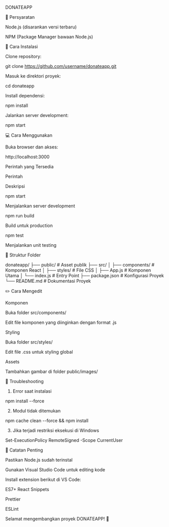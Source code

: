 DONATEAPP

🔧 Persyaratan

Node.js (disarankan versi terbaru)

NPM (Package Manager bawaan Node.js)

🚀 Cara Instalasi

Clone repository:

git clone https://github.com/username/donateapp.git

Masuk ke direktori proyek:

cd donateapp

Install dependensi:

npm install

Jalankan server development:

npm start

💻 Cara Menggunakan

Buka browser dan akses:

http://localhost:3000

Perintah yang Tersedia

Perintah

Deskripsi

npm start

Menjalankan server development

npm run build

Build untuk production

npm test

Menjalankan unit testing

📁 Struktur Folder

donateapp/
├── public/            # Asset publik
├── src/
│   ├── components/    # Komponen React
│   ├── styles/        # File CSS
│   ├── App.js        # Komponen Utama
│   └── index.js       # Entry Point
├── package.json       # Konfigurasi Proyek
└── README.md          # Dokumentasi Proyek

✏️ Cara Mengedit

Komponen

Buka folder src/components/

Edit file komponen yang diinginkan dengan format .js

Styling

Buka folder src/styles/

Edit file .css untuk styling global

Assets

Tambahkan gambar di folder public/images/

🔧 Troubleshooting

1. Error saat instalasi

npm install --force

2. Modul tidak ditemukan

npm cache clean --force && npm install

3. Jika terjadi restriksi eksekusi di Windows

Set-ExecutionPolicy RemoteSigned -Scope CurrentUser

🎯 Catatan Penting

Pastikan Node.js sudah terinstal

Gunakan Visual Studio Code untuk editing kode

Install extension berikut di VS Code:

ES7+ React Snippets

Prettier

ESLint

Selamat mengembangkan proyek DONATEAPP! 🚀

